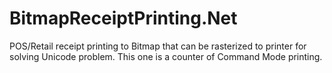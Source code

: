 # BitmapReceiptPrinting.Net
POS/Retail receipt printing to Bitmap that can be rasterized to printer for solving Unicode problem. This one is a counter of Command Mode printing.
